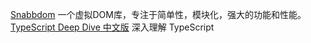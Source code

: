 
[Snabbdom](https://github.com/snabbdom/snabbdom)   一个虚拟DOM库，专注于简单性，模块化，强大的功能和性能。
[TypeScript Deep Dive 中文版](https://github.com/jkchao/typescript-book-chinese) 深入理解 TypeScript
